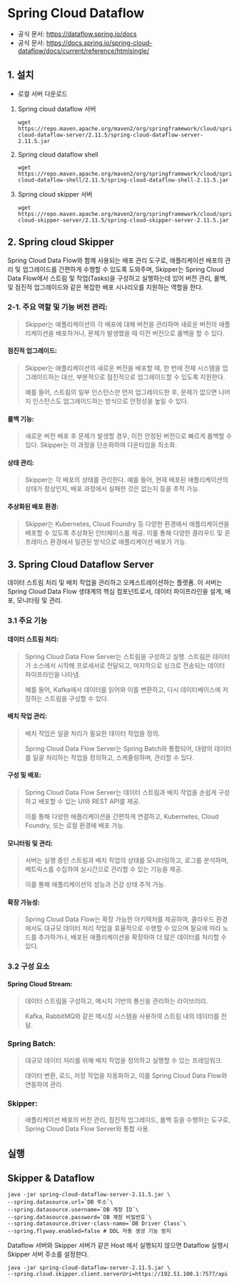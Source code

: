 # Spring Cloud Dataflow

- 공식 문서: https://dataflow.spring.io/docs
- 공식 문서: https://docs.spring.io/spring-cloud-dataflow/docs/current/reference/htmlsingle/

## 1. 설치

- 로컬 서버 다운로드

1. Spring cloud dataflow 서버
    ```shell
    wget https://repo.maven.apache.org/maven2/org/springframework/cloud/spring-cloud-dataflow-server/2.11.5/spring-cloud-dataflow-server-2.11.5.jar
    ```

2. Spring cloud dataflow shell
    ```shell
    wget https://repo.maven.apache.org/maven2/org/springframework/cloud/spring-cloud-dataflow-shell/2.11.5/spring-cloud-dataflow-shell-2.11.5.jar
    ```

3. Spring cloud skipper 서버
    ```shell
    wget https://repo.maven.apache.org/maven2/org/springframework/cloud/spring-cloud-skipper-server/2.11.5/spring-cloud-skipper-server-2.11.5.jar
   ```

## 2. Spring cloud Skipper

Spring Cloud Data Flow와 함께 사용되는 배포 관리 도구로, 애플리케이션 배포의 관리 및 업그레이드를 간편하게 수행할 수 있도록 도와주며, Skipper는 Spring Cloud Data Flow에서 스트림 및 작업(Tasks)을 구성하고 실행하는데 있어 버전 관리, 롤백, 및 점진적 업그레이드와 같은 복잡한 배포 시나리오를 지원하는 역할을 한다.

### 2-1. 주요 역할 및 기능 버전 관리:

> Skipper는 애플리케이션의 각 배포에 대해 버전을 관리하며 새로운 버전의 애플리케이션을 배포하거나, 문제가 발생했을 때 이전 버전으로 롤백을 할 수 있다.

#### 점진적 업그레이드:

> Skipper는 애플리케이션의 새로운 버전을 배포할 때, 한 번에 전체 시스템을 업그레이드하는 대신, 부분적으로 점진적으로 업그레이드할 수 있도록 지원한다.
>
> 예를 들어, 스트림의 일부 인스턴스만 먼저 업그레이드한 후, 문제가 없으면 나머지 인스턴스도 업그레이드하는 방식으로 안정성을 높일 수 있다.

#### 롤백 기능:

> 새로운 버전 배포 후 문제가 발생할 경우, 이전 안정된 버전으로 빠르게 롤백할 수 있다. Skipper는 이 과정을 단순화하여 다운타임을 최소화.

#### 상태 관리:

> Skipper는 각 배포의 상태를 관리한다. 예를 들어, 현재 배포된 애플리케이션의 상태가 정상인지, 배포 과정에서 실패한 것은 없는지 등을 추적 가능.

#### 추상화된 배포 환경:

> Skipper는 Kubernetes, Cloud Foundry 등 다양한 환경에서 애플리케이션을 배포할 수 있도록 추상화된 인터페이스를 제공. 이를 통해 다양한 클라우드 및 온프레미스 환경에서 일관된 방식으로 애플리케이션 배포가 가능.

## 3. Spring Cloud Dataflow Server

데이터 스트림 처리 및 배치 작업을 관리하고 오케스트레이션하는 플랫폼. 이 서버는 Spring Cloud Data Flow 생태계의 핵심 컴포넌트로서, 데이터 파이프라인을 설계, 배포, 모니터링 및 관리.

### 3.1 주요 기능

#### 데이터 스트림 처리:

> Spring Cloud Data Flow Server는 스트림을 구성하고 실행. 스트림은 데이터가 소스에서 시작해 프로세서로 전달되고, 마지막으로 싱크로 전송되는 데이터 파이프라인을 나타냄.
>
> 예를 들어, Kafka에서 데이터를 읽어와 이를 변환하고, 다시 데이터베이스에 저장하는 스트림을 구성할 수 있다.

#### 배치 작업 관리:

> 배치 작업은 일괄 처리가 필요한 데이터 작업을 정의.
>
> Spring Cloud Data Flow Server는 Spring Batch와 통합되어, 대량의 데이터를 일괄 처리하는 작업을 정의하고, 스케줄링하며, 관리할 수 있다.

#### 구성 및 배포:

> Spring Cloud Data Flow Server는 데이터 스트림과 배치 작업을 손쉽게 구성하고 배포할 수 있는 UI와 REST API를 제공.
>
> 이를 통해 다양한 애플리케이션을 간편하게 연결하고, Kubernetes, Cloud Foundry, 또는 로컬 환경에 배포 가능.

#### 모니터링 및 관리:

> 서버는 실행 중인 스트림과 배치 작업의 상태를 모니터링하고, 로그를 분석하며, 메트릭스를 수집하여 실시간으로 관리할 수 있는 기능을 제공.
>
> 이를 통해 애플리케이션의 성능과 건강 상태 추적 가능.

#### 확장 가능성:

> Spring Cloud Data Flow는 확장 가능한 아키텍처를 제공하여, 클라우드 환경에서도 대규모 데이터 처리 작업을 효율적으로 수행할 수 있으며 필요에 따라 노드를 추가하거나, 배포된 애플리케이션을 확장하여 더 많은 데이터를 처리할 수 있다.

### 3.2 구성 요소

#### Spring Cloud Stream:

> 데이터 스트림을 구성하고, 메시지 기반의 통신을 관리하는 라이브러리.
>
> Kafka, RabbitMQ와 같은 메시징 시스템을 사용하여 스트림 내의 데이터를 전달.

### Spring Batch:

> 대규모 데이터 처리를 위해 배치 작업을 정의하고 실행할 수 있는 프레임워크.
>
> 데이터 변환, 로드, 저장 작업을 자동화하고, 이를 Spring Cloud Data Flow와 연동하여 관리.

### Skipper:

> 애플리케이션 배포의 버전 관리, 점진적 업그레이드, 롤백 등을 수행하는 도구로, Spring Cloud Data Flow Server와 통합 사용.

## 실행

## Skipper & Dataflow

```shell
java -jar spring-cloud-dataflow-server-2.11.5.jar \
--spring.datasource.url=`DB 주소`\
--spring.datasource.username=`DB 계정 ID`\
--spring.datasource.password=`DB 계정 비밀번호`\
--spring.datasource.driver-class-name=`DB Driver Class`\
--spring.flyway.enabled=false # DDL 자동 생성 기능 방지
```

Dataflow 서버와 Skipper 서버가 같은 Host 에서 실행되지 않으면 Dataflow 실행시 Skipper 서버 주소를 설정한다.
```shell
java -jar spring-cloud-dataflow-server-2.11.5.jar \
--spring.cloud.skipper.client.serverUri=https://192.51.100.1:7577/api
```

